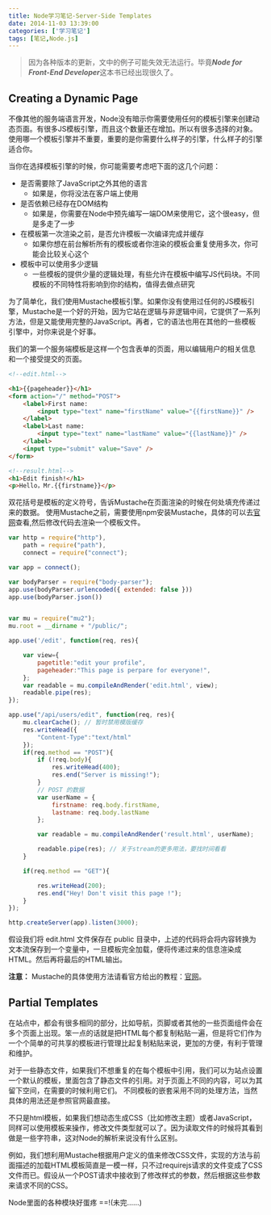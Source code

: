 ```yaml
---
title: Node学习笔记-Server-Side Templates
date: 2014-11-03 13:39:00
categories: ['学习笔记']
tags: [笔记,Node.js]
---
```


> 因为各种版本的更新，文中的例子可能失效无法运行。毕竟***Node for Front-End Developer***这本书已经出现很久了。

## Creating a Dynamic Page

不像其他的服务端语言开发，Node没有暗示你需要使用任何的模板引擎来创建动态页面。有很多JS模板引擎，而且这个数量还在增加。所以有很多选择的对象。使用哪一个模板引擎并不重要，重要的是你需要什么样子的引擎，什么样子的引擎适合你。

当你在选择模板引擎的时候，你可能需要考虑吧下面的这几个问题：

* 是否需要除了JavaScript之外其他的语言
    - 如果是，你将没法在客户端上使用
* 是否依赖已经存在DOM结构
    - 如果是，你需要在Node中预先编写一端DOM来使用它，这个很easy，但是多走了一步
* 在模板第一次渲染之前，是否允许模板一次编译完成并缓存
    - 如果你想在前台解析所有的模板或者你渲染的模板会重复使用多次，你可能会比较关心这个
* 模板中可以使用多少逻辑
    - 一些模板的提供少量的逻辑处理，有些允许在模板中编写JS代码块。不同模板的不同特性将影响到你的结构，值得去做点研究

为了简单化，我们使用Mustache模板引擎。如果你没有使用过任何的JS模板引擎，Mustache是一个好的开始，因为它站在逻辑与非逻辑中间，它提供了一系列方法，但是又能使用完整的JavaScript。再者，它的语法也用在其他的一些模板引擎中，对你来说是个好事。



我们的第一个服务端模板是这样一个包含表单的页面，用以编辑用户的相关信息 和一个接受提交的页面。

```html
<!--edit.html-->

<h1>{{pageheader}}</h1>
<form action="/" method="POST">
    <label>First name:
        <input type="text" name="firstName" value="{{firstName}}" />
    </label>
    <label>Last name:
        <input type="text" name="lastName" value="{{lastName}}" />
    </label>
    <input type="submit" value="Save" />
</form>

<!--result.html-->
<h1>Edit finish!</h1>
<p>Hello，Mr.{{firstname}}</p>
```

双花括号是模板的定义符号，告诉Mustache在页面渲染的时候在何处填充传递过来的数据。
使用Mustache之前，需要使用npm安装Mustache，具体的可以去[官网](http://mustache.github.io/)查看,然后修改代码去渲染一个模板文件。

```js
var http = require("http"),
    path = require("path"),
    connect = require("connect");

var app = connect();

var bodyParser = require("body-parser");
app.use(bodyParser.urlencoded({ extended: false }))
app.use(bodyParser.json())


var mu = require("mu2");
mu.root = __dirname + "/public/";

app.use('/edit', function(req, res){

    var view={
        pagetitle:"edit your profile",
        pageheader:"This page is perpare for everyone!",
    };
    var readable = mu.compileAndRender('edit.html', view);
    readable.pipe(res);
});

app.use("/api/users/edit", function(req, res){
    mu.clearCache(); // 暂时禁用模版缓存
    res.writeHead({
        "Content-Type":"text/html"
    });
    if(req.method == "POST"){
        if (!req.body){
            res.writeHead(400);
            res.end("Server is missing!");
        }
        // POST 的数据
        var userName = {
            firstname: req.body.firstName,
            lastname: req.body.lastName
        };

        var readable = mu.compileAndRender('result.html', userName);

        readable.pipe(res); // 关于stream的更多用法，要找时间看看
    }

    if(req.method == "GET"){

        res.writeHead(200);
        res.end("Hey! Don't visit this page !");   
    }
});

http.createServer(app).listen(3000);

```


假设我们将 edit.html 文件保存在 public 目录中，上述的代码将会将内容转换为文本流保存到一个变量中，一旦模板完全加载，便将传递过来的信息渲染成HTML。然后再将最后的HTML输出。


**注意：** Mustache的具体使用方法请看官方给出的教程：[官网](http://mustache.github.io/)。

## Partial Templates

在站点中，都会有很多相同的部分，比如导航，页脚或者其他的一些页面组件会在多个页面上出现。笨一点的话就是把HTML每个都复制粘贴一遍，但是将它们作为一个个简单的可共享的模板进行管理比起复制粘贴来说，更加的方便，有利于管理和维护。

对于一些静态文件，如果我们不想重复的在每个模板中引用，我们可以为站点设置一个默认的模板，里面包含了静态文件的引用。对于页面上不同的内容，可以为其留下空间，在需要的时候利用它们。
不同模板的嵌套采用不同的处理方法，当然具体的用法还是参照官网最直接。

不只是html模板，如果我们想动态生成CSS（比如修改主题）或者JavaScript，同样可以使用模板来操作，修改文件类型就可以了。因为读取文件的时候将其看到做是一些字符串，这对Node的解析来说没有什么区别。

例如，我们想利用Mustache根据用户定义的值来修改CSS文件，实现的方法与前面描述的加载HTML模板简直是一模一样，只不过requirejs请求的文件变成了CSS文件而已。假设从一个POST请求中接收到了修改样式的参数，然后根据这些参数来请求不同的CSS。

Node里面的各种模块好蛋疼 ==!(未完……)
